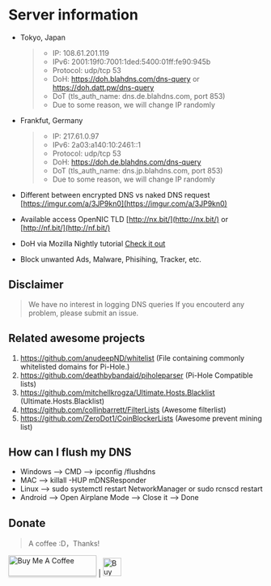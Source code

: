# Server information

- Tokyo, Japan
  > * IP: 108.61.201.119
  > * IPv6: 2001:19f0:7001:1ded:5400:01ff:fe90:945b
  > * Protocol: udp/tcp 53
  > * DoH: https://doh.blahdns.com/dns-query or  https://doh.datt.pw/dns-query
  > * DoT (tls_auth_name: dns.de.blahdns.com, port 853)
  > * Due to some reason, we will change IP randomly

- Frankfut, Germany
  > * IP: 217.61.0.97
  > * IPv6: 2a03:a140:10:2461::1
  > * Protocol: udp/tcp 53
  > * DoH: https://doh.de.blahdns.com/dns-query
  > * DoT (tls_auth_name: dns.jp.blahdns.com, port 853)
  > * Due to some reason, we will change IP randomly
  
* Different between encrypted DNS vs naked DNS request [https://imgur.com/a/3JP9kn0](https://imgur.com/a/3JP9kn0)

* Available access OpenNIC TLD [http://nx.bit/](http://nx.bit/) or [http://nf.bit/](http://nf.bit/)

* DoH via Mozilla Nightly tutorial [Check it out](https://www.ookangzheng.com/mozilla-nightly-enable-dns-over-https/)

* Block unwanted Ads, Malware, Phisihing, Tracker, etc.

## Disclaimer
> We have no interest in logging DNS queries
> If you encouterd any problem, please submit an issue.

## Related awesome projects
1. https://github.com/anudeepND/whitelist (File containing commonly whitelisted domains for Pi-Hole.)
2. https://github.com/deathbybandaid/piholeparser (Pi-Hole Compatible lists)
3. https://github.com/mitchellkrogza/Ultimate.Hosts.Blacklist (Ultimate.Hosts.Blacklist)
4. https://github.com/collinbarrett/FilterLists (Awesome filterlist)
5. https://github.com/ZeroDot1/CoinBlockerLists (Awesome prevent mining list)


## How can I flush my DNS 
* Windows --> CMD --> ipconfig /flushdns 
* MAC --> killall -HUP mDNSResponder 
* Linux --> sudo systemctl restart NetworkManager or sudo rcnscd restart 
* Android --> Open Airplane Mode --> Close it --> Done 

## Donate
> A coffee :D，Thanks!

<a href="https://buymeacoff.ee/elk6NqZhi" target="_blank"><img src="https://www.buymeacoffee.com/assets/img/custom_images/orange_img.png" alt="Buy Me A Coffee" style="height: 41px !important;width: 174px !important;box-shadow: 0px 3px 2px 0px rgba(190, 190, 190, 0.5) !important;-webkit-box-shadow: 0px 3px 2px 0px rgba(190, 190, 190, 0.5) !important;" ></a>
|
<a href='https://ko-fi.com/P5P4GPQ8' target='_blank'><img height='36' style='border:0px;height:36px;' src='https://az743702.vo.msecnd.net/cdn/kofi4.png?v=0' border='0' alt='Buy Me a Coffee at ko-fi.com' /></a>
